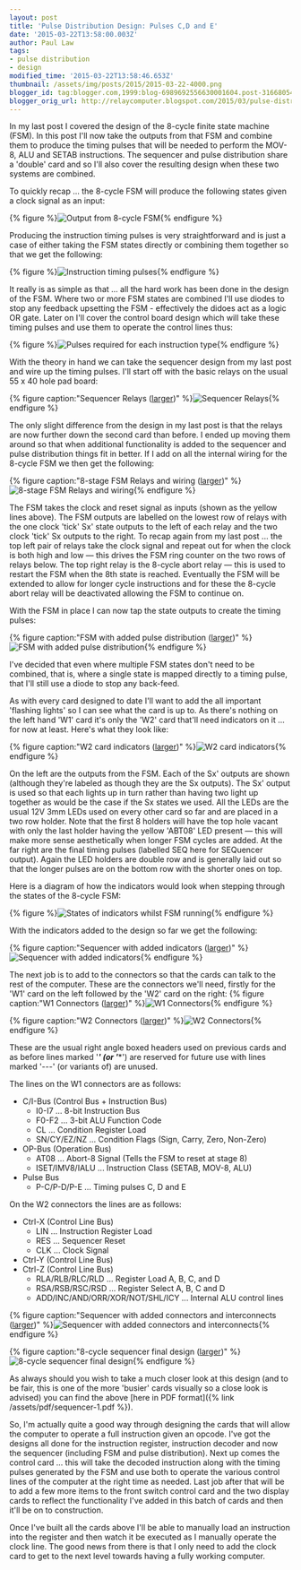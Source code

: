 ```yaml
---
layout: post
title: 'Pulse Distribution Design: Pulses C,D and E'
date: '2015-03-22T13:58:00.003Z'
author: Paul Law
tags:
- pulse distribution
- design
modified_time: '2015-03-22T13:58:46.653Z'
thumbnail: /assets/img/posts/2015/2015-03-22-4000.png
blogger_id: tag:blogger.com,1999:blog-6989692556630001604.post-3166805450612640254
blogger_orig_url: http://relaycomputer.blogspot.com/2015/03/pulse-distribution-design-pulses-cd-and.html
---
```


In my last post I covered the design of the 8-cycle finite state 
machine (FSM). In this post I'll now take the outputs from that FSM and 
combine them to produce the timing pulses that will be needed to perform the 
MOV-8, ALU and SETAB instructions. The sequencer and pulse distribution share 
a 'double' card and so I'll also cover the resulting design when these two 
systems are combined.

To quickly recap ... the 8-cycle FSM will 
produce the following states given a clock signal as an input:

{% figure %}![Output from 8-cycle FSM](/assets/img/posts/2015/2015-03-22-0000.png){% endfigure %}

Producing the 
instruction timing pulses is very straightforward and is just a case of either 
taking the FSM states directly or combining them together so that we get the 
following:

{% figure %}![Instruction timing pulses](/assets/img/posts/2015/2015-03-22-0001.png){% endfigure %}

It really is 
as simple as that ... all the hard work has been done in the design of the 
FSM. Where two or more FSM states are combined I'll use diodes to stop any 
feedback upsetting the FSM - effectively the didoes act as a logic OR gate. 
Later on I'll cover the control board design which will take these timing 
pulses and use them to operate the control lines thus:

{% figure %}![Pulses required for each instruction type](/assets/img/posts/2015/2015-03-22-0002.png){% endfigure %}

With the theory in hand we can take the sequencer design from my 
last post and wire up the timing pulses. I'll start off with the basic relays 
on the usual 55 x 40 hole pad board:

{% figure caption:"Sequencer Relays ([larger](/assets/img/posts/2015/2015-03-22-1000.png))" %}![Sequencer Relays](/assets/img/posts/2015/2015-03-22-0003.png){% endfigure %}

The only slight 
difference from the design in my last post is that the relays are now further 
down the second card than before. I ended up moving them around so that when 
additional functionality is added to the sequencer and pulse distribution 
things fit in better. If I add on all the internal wiring for the 8-cycle FSM 
we then get the following:

{% figure caption:"8-stage FSM Relays and wiring ([larger](/assets/img/posts/2015/2015-03-22-1001.png))" %}![8-stage FSM Relays and wiring](/assets/img/posts/2015/2015-03-22-0004.png){% endfigure %}

The FSM 
takes the clock and reset signal as inputs (shown as the yellow lines above). 
The FSM outputs are labelled on the lowest row of relays with the one clock 
'tick' Sx' state outputs to the left of each relay and the two clock 'tick' Sx 
outputs to the right. To recap again from my last post ... the top left pair 
of relays take the clock signal and repeat out for when the clock is both high 
and low — this drives the FSM ring counter on the two rows of relays below. 
The top right relay is the 8-cycle abort relay — this is used to restart the 
FSM when the 8th state is reached. Eventually the FSM will be extended to 
allow for longer cycle instructions and for these the 8-cycle abort relay will 
be deactivated allowing the FSM to continue on.

With the FSM in 
place I can now tap the state outputs to create the timing pulses:

{% figure caption:"FSM with added pulse distribution ([larger](/assets/img/posts/2015/2015-03-22-1002.png))" %}![FSM with added pulse distribution](/assets/img/posts/2015/2015-03-22-0005.png){% endfigure %}

I've 
decided that even where multiple FSM states don't need to be combined, that 
is, where a single state is mapped directly to a timing pulse, that I'll still 
use a diode to stop any back-feed.

As with every card designed to 
date I'll want to add the all important 'flashing lights' so I can see what 
the card is up to. As there's nothing on the left hand 'W1' card it's only the 
'W2' card that'll need indicators on it ... for now at least. Here's what they 
look like:

{% figure caption:"W2 card indicators ([larger](/assets/img/posts/2015/2015-03-22-1003.png))" %}![W2 card indicators](/assets/img/posts/2015/2015-03-22-0006.png){% endfigure %}

On the left are the 
outputs from the FSM. Each of the Sx' outputs are shown (although they're 
labeled as though they are the Sx outputs). The Sx' output is used so that 
each lights up in turn rather than having two light up together as would be 
the case if the Sx states we used. All the LEDs are the usual 12V 3mm LEDs 
used on every other card so far and are placed in a two row holder. Note that 
the first 8 holders will have the top hole vacant with only the last holder 
having the yellow 'ABT08' LED present — this will make more sense 
aesthetically when longer FSM cycles are added. At the far right are the final 
timing pulses (labelled SEQ here for SEQuencer output). Again the LED holders 
are double row and is generally laid out so that the longer pulses are on the 
bottom row with the shorter ones on top.

Here is a diagram of how 
the indicators would look when stepping through the states of the 8-cycle 
FSM:

{% figure %}![States of indicators whilst FSM running](/assets/img/posts/2015/2015-03-22-0007.png){% endfigure %}

With the indicators added to the design so far we get the 
following:

{% figure caption:"Sequencer with added indicators ([larger](/assets/img/posts/2015/2015-03-22-1004.png))" %}![Sequencer with added indicators](/assets/img/posts/2015/2015-03-22-0008.png){% endfigure %}

The 
next job is to add to the connectors so that the cards can talk to the rest of 
the computer. These are the connectors we'll need, firstly for the 'W1' card 
on the left followed by the 'W2' card on the right:
{% figure caption:"W1 Connectors ([larger](/assets/img/posts/2015/2015-03-22-1005.png))" %}![W1 Connectors](/assets/img/posts/2015/2015-03-22-0009.png){% endfigure %}

{% figure caption:"W2 Connectors ([larger](/assets/img/posts/2015/2015-03-22-1006.png))" %}![W2 Connectors](/assets/img/posts/2015/2015-03-22-0010.png){% endfigure %}

These are the usual right 
angle boxed headers used on previous cards and as before lines marked '***' 
(or '****') are reserved for future use with lines marked '---' (or variants 
of) are unused.

The lines on the W1 connectors are as follows:

* C/I-Bus (Control Bus + Instruction Bus)
  * I0-I7 ... 8-bit Instruction Bus
  * F0-F2 ... 3-bit ALU Function Code
  * CL ... Condition Register Load
  * SN/CY/EZ/NZ ... Condition Flags (Sign, Carry, Zero, Non-Zero)
* OP-Bus (Operation Bus)
  * AT08 ... Abort-8 Signal (Tells the FSM to reset at stage 8)
  * ISET/IMV8/IALU ... Instruction Class (SETAB, MOV-8, ALU)
* Pulse Bus
  * P-C/P-D/P-E ... Timing pulses C, D and E
  
On the W2 connectors the lines are as follows:

* Ctrl-X (Control Line Bus)
  * LIN ... Instruction Register Load
  * RES ... Sequencer Reset
  * CLK ... Clock Signal
* Ctrl-Y (Control Line Bus)
* Ctrl-Z (Control Line Bus)
  * RLA/RLB/RLC/RLD ... Register Load A, B, C, and D
  * RSA/RSB/RSC/RSD ... Register Select A, B, C and D
  * ADD/INC/AND/ORR/XOR/NOT/SHL/ICY ... Internal ALU control lines

{% figure caption:"Sequencer with added connectors and interconnects ([larger](/assets/img/posts/2015/2015-03-22-1007.png))" %}![Sequencer with added connectors and interconnects](/assets/img/posts/2015/2015-03-22-0011.png){% endfigure %}

{% figure caption:"8-cycle sequencer final design ([larger](/assets/img/posts/2015/2015-03-22-1008.png))" %}![8-cycle sequencer final design](/assets/img/posts/2015/2015-03-22-0012.png){% endfigure %}

As 
always should you wish to take a much closer look at this design (and to be 
fair, this is one of the more 'busier' cards visually so a close look is 
advised) you can find the above [here in PDF format]({% link /assets/pdf/sequencer-1.pdf %}).


So, I'm actually quite a good way through designing the cards 
that will allow the computer to operate a full instruction given an opcode. 
I've got the designs all done for the instruction register, instruction 
decoder and now the sequencer (including FSM and pulse distribution). Next up 
comes the control card ... this will take the decoded instruction along with 
the timing pulses generated by the FSM and use both to operate the various 
control lines of the computer at the right time as needed. Last job after that 
will be to add a few more items to the front switch control card and the two 
display cards to reflect the functionality I've added in this batch of cards 
and then it'll be on to construction.

Once I've built all the cards 
above I'll be able to manually load an instruction into the register and then 
watch it be executed as I manually operate the clock line. The good news from 
there is that I only need to add the clock card to get to the next level 
towards having a fully working computer.

 